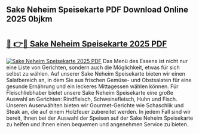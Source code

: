 ## Sake Neheim Speisekarte PDF Download Online 2025 0bjkm

# <h2><a href="http://gcci5lc.nevu.top/?p=Sake+Neheim+Speisekarte">🔗 👉🔴 Sake Neheim Speisekarte 2025 PDF</a></h2>

[![Sake Neheim Speisekarte 2025 PDF](https://i.imgur.com/dBaPXMq.png)](http://gcci5lc.nevu.top/?p=Sake+Neheim+Speisekarte)
Das Menü des Essens ist nicht nur eine Liste von Gerichten, sondern auch die Möglichkeit, etwas für sich selbst zu wählen. Auf unserer Sake Neheim Speisekarte bieten wir einen Salatbereich an, in dem Sie aus frischen Gemüse- und Obstsalaten für eine gesunde Ernährung und ein leckeres Mittagessen wählen können. Für Fleischliebhaber bietet unsere Sake Neheim Speisekarte eine große Auswahl an Gerichten: Rindfleisch, Schweinefleisch, Huhn und Fisch. Unseren Auserwählten bieten wir Gourmet-Gerichte wie Schaschlik und Steak an, die auf einem Holzfeuer zubereitet werden. In jedem Fall sind wir bereit, Ihnen bei der Auswahl der Speisen auf der Sake Neheim Speisekarte zu helfen und Ihnen einen bequemen und angenehmen Service zu bieten.
